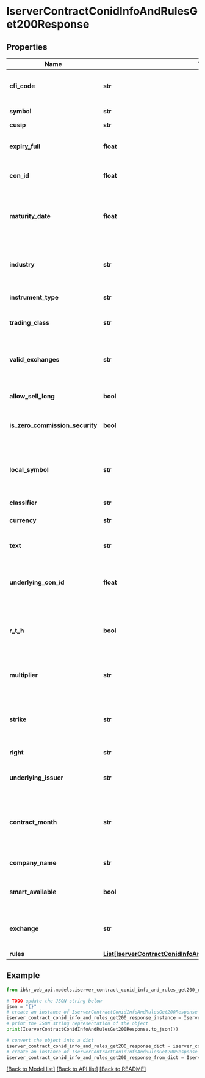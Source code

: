 # IserverContractConidInfoAndRulesGet200Response


## Properties

Name | Type | Description | Notes
------------ | ------------- | ------------- | -------------
**cfi_code** | **str** | Classification of Financial Instrument codes | [optional] 
**symbol** | **str** | Underlying symbol | [optional] 
**cusip** | **str** |  | [optional] 
**expiry_full** | **float** | Expiration Date in the format YYYYMMDD | [optional] 
**con_id** | **float** | IBKRs contract identifier | [optional] 
**maturity_date** | **float** | Date on which the underlying transaction settles if the option is exercised | [optional] 
**industry** | **str** | Specific group of companies or businesses. | [optional] 
**instrument_type** | **str** | Asset Class of the contract | [optional] 
**trading_class** | **str** | Designation of the contract | [optional] 
**valid_exchanges** | **str** | Comma separated list of exchanges or trading venues | [optional] 
**allow_sell_long** | **bool** | Allowed to sell shares that you own | [optional] 
**is_zero_commission_security** | **bool** | Supports zero commission trades | [optional] 
**local_symbol** | **str** | Contracts symbol from primary exchange. For options it is the OCC symbol. | [optional] 
**classifier** | **str** |  | [optional] 
**currency** | **str** | Currency contract trades in | [optional] 
**text** | **str** | Formatted contract parameters | [optional] 
**underlying_con_id** | **float** | IBKRs contract identifier for the underlying instrument | [optional] 
**r_t_h** | **bool** | Provides trading outside of Regular Trading Hours | [optional] 
**multiplier** | **str** | numerical value of each point of price movement | [optional] 
**strike** | **str** | fixed price at which the owner of the option buys or sells the underlying | [optional] 
**right** | **str** | Put or Call of the option | [optional] 
**underlying_issuer** | **str** | Legal entity for underlying contract | [optional] 
**contract_month** | **str** | Month the contract must be satisfied by making or accepting delivery | [optional] 
**company_name** | **str** | Contracts company name | [optional] 
**smart_available** | **bool** | Support IBKRs SMART routing | [optional] 
**exchange** | **str** | Primary Exchange, Routing or Trading Venue | [optional] 
**rules** | [**List[IserverContractConidInfoAndRulesGet200ResponseRulesInner]**](IserverContractConidInfoAndRulesGet200ResponseRulesInner.md) |  | [optional] 

## Example

```python
from ibkr_web_api.models.iserver_contract_conid_info_and_rules_get200_response import IserverContractConidInfoAndRulesGet200Response

# TODO update the JSON string below
json = "{}"
# create an instance of IserverContractConidInfoAndRulesGet200Response from a JSON string
iserver_contract_conid_info_and_rules_get200_response_instance = IserverContractConidInfoAndRulesGet200Response.from_json(json)
# print the JSON string representation of the object
print(IserverContractConidInfoAndRulesGet200Response.to_json())

# convert the object into a dict
iserver_contract_conid_info_and_rules_get200_response_dict = iserver_contract_conid_info_and_rules_get200_response_instance.to_dict()
# create an instance of IserverContractConidInfoAndRulesGet200Response from a dict
iserver_contract_conid_info_and_rules_get200_response_from_dict = IserverContractConidInfoAndRulesGet200Response.from_dict(iserver_contract_conid_info_and_rules_get200_response_dict)
```
[[Back to Model list]](../README.md#documentation-for-models) [[Back to API list]](../README.md#documentation-for-api-endpoints) [[Back to README]](../README.md)


